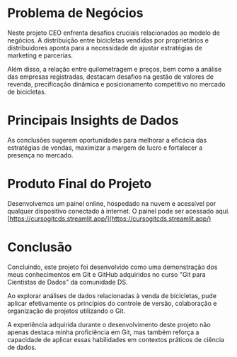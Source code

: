 # Problema de Negócios
Neste projeto CEO enfrenta desafios cruciais relacionados ao modelo de negócios. A distribuição entre bicicletas vendidas por proprietários e distribuidores aponta para a necessidade de ajustar estratégias de marketing e parcerias. 

Além disso, a relação entre quilometragem e preços, bem como a análise das empresas registradas, destacam desafios na gestão de valores de revenda, precificação dinâmica e posicionamento competitivo no mercado de bicicletas. 

# Principais Insights de Dados
As conclusões sugerem oportunidades para melhorar a eficácia das estratégias de vendas, maximizar a margem de lucro e fortalecer a presença no mercado.

# Produto Final do Projeto
Desenvolvemos um painel online, hospedado na nuvem e acessível por qualquer dispositivo conectado à internet. O painel pode ser acessado aqui. [https://cursogitcds.streamlit.app/](https://cursogitcds.streamlit.app/)

# Conclusão
Concluindo, este projeto foi desenvolvido como uma demonstração dos meus conhecimentos em Git e GitHub adquiridos no curso "Git para Cientistas de Dados" da comunidade DS. 

Ao explorar análises de dados relacionadas à venda de bicicletas, pude aplicar efetivamente os princípios do controle de versão, colaboração e organização de projetos utilizando o Git. 

A experiência adquirida durante o desenvolvimento deste projeto não apenas destaca minha proficiência em Git, mas também reforça a capacidade de aplicar essas habilidades em contextos práticos de ciência de dados.


